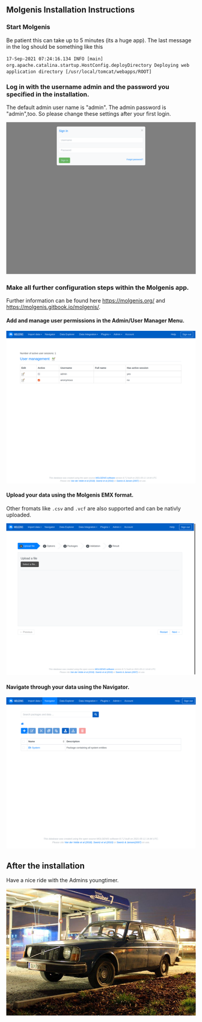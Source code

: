 ## Molgenis Installation Instructions 

### Start Molgenis

Be patient this can take up to 5 minutes (its a huge app). The last message in the log should be something like this

`17-Sep-2021 07:24:16.134 INFO [main] org.apache.catalina.startup.HostConfig.deployDirectory Deploying web application directory [/usr/local/tomcat/webapps/ROOT]`

### Log in with the username admin and the password you specified in the installation. 
The default admin user name is "admin". The admin password is "admin",too. So please change these settings after your first login.

![Screenshot01](assets/install-screen-01.png)

### Make all further configuration steps within the Molgenis app.
Further information can be found here https://molgenis.org/ and https://molgenis.gitbook.io/molgenis/.

#### Add and manage user permissions in the Admin/User Manager Menu.

![Screenshot02](assets/install-screen-02.png)

#### Upload your data using the Molgenis EMX format.
Other fromats like `.csv` and `.vcf` are also supported and can be nativly uploaded.

![Screenshot03](assets/install-screen-03.png)

#### Navigate through your data using the Navigator.

![Screenshot04](assets/install-screen-04.png)

## After the installation
Have a nice ride with the Admins youngtimer.

![FINAL](assets/install-screen-final.jpg)
